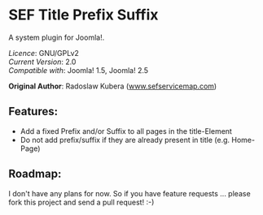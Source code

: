 SEF Title Prefix Suffix
=======================

A system plugin for Joomla!.

*Licence*: GNU/GPLv2<br>
*Current Version*: 2.0<br>
*Compatible with*: Joomla! 1.5, Joomla! 2.5

__Original Author__: Radoslaw Kubera (www.sefservicemap.com)

Features:
---------
- Add a fixed Prefix and/or Suffix to all pages in the title-Element
- Do not add prefix/suffix if they are already present in title (e.g. Home-Page)

Roadmap:
--------

I don't have any plans for now. So if you have feature requests ... please fork this project and send a pull request! :-)